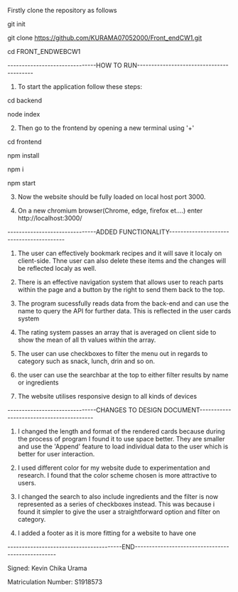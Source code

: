 
Firstly clone the repository as follows

 git init

 git clone https://github.com/KURAMA07052000/Front_endCW1.git

 cd FRONT_ENDWEBCW1

-------------------------------HOW TO RUN-----------------------------------------
1. To start the application follow these steps:

 cd backend

 node index


2. Then go to the frontend by opening a new terminal using '+'

 cd frontend

 npm install

 npm i

 npm start

3. Now the website should be fully loaded on local host port 3000.

4. On a new chromium browser(Chrome, edge, firefox et....) enter http://localhost:3000/

-------------------------------ADDED FUNCTIONALITY-----------------------------------------

1. The user can effectively bookmark recipes and it will save it localy on client-side. Thne user can also delete these items and the changes will be reflected localy as well.

2. There is an effective navigation system that allows user to reach parts within the page and a button by the right to send them back to the top.

4. The program sucessfully reads data from the back-end and can use the name to query the API for further data. This is reflected in the user cards system

5. The rating system passes an array that is averaged on client side to show the mean of all th values within the array.

6. The user can use checkboxes to filter the menu out in regards to category such as snack, lunch, drin and so on.

7. the user can use the searchbar at the top to either filter results by name or ingredients

8. The website utilises responsive design to all kinds of devices


-------------------------------CHANGES TO DESIGN DOCUMENT-----------------------------------------

1. I changed the length and format of the rendered cards because during the process of program I found it to use space better. They are smaller and use the 'Append' feature to load individual data to the user which is better for user interaction.

2. I used different color for my website dude to experimentation and research. I found that the color scheme chosen is more attractive to users. 

3. I changed the search to also include ingredients and the filter is now represented as a series of checkboxes instead. This was because i found it simpler to give the user a straightforward option and filter on category.

4. I added a footer as it is more fitting for a website to have one

----------------------------------------END--------------------------------------------------
 
Signed: 
Kevin Chika Urama

Matriculation Number:
S1918573